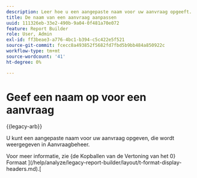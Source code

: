 ```yaml
---
description: Leer hoe u een aangepaste naam voor uw aanvraag opgeeft.
title: De naam van een aanvraag aanpassen
uuid: 111326eb-33e2-490b-9a04-0f481a70e072
feature: Report Builder
role: User, Admin
exl-id: ff3beae3-a776-4bc1-b394-c5c422e5f521
source-git-commit: fcecc8a493852f5682fd7fbd5b9bb484a850922c
workflow-type: tm+mt
source-wordcount: '41'
ht-degree: 0%

---
```


# Geef een naam op voor een aanvraag

{{legacy-arb}}

U kunt een aangepaste naam voor uw aanvraag opgeven, die wordt weergegeven in Aanvraagbeheer.

Voor meer informatie, zie {de Kopballen van de Vertoning van het 0} Formaat ](/help/analyze/legacy-report-builder/layout/t-format-display-headers.md).[
